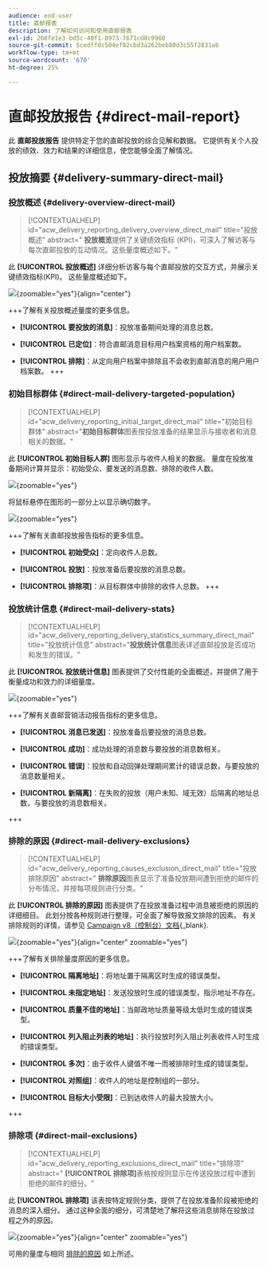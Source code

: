 ```yaml
---
audience: end-user
title: 直邮报表
description: 了解如何访问和使用直邮报表
exl-id: 268fe1e3-bd5c-40f1-8973-7671cd8c9960
source-git-commit: 5cedffdc504ef82cbd3a262beb80d3c55f2831ab
workflow-type: tm+mt
source-wordcount: '670'
ht-degree: 25%

---
```


# 直邮投放报告 {#direct-mail-report}

此 **直邮投放报告** 提供特定于您的直邮投放的综合见解和数据。 它提供有关个人投放的绩效、效力和结果的详细信息，使您能够全面了解情况。

## 投放摘要 {#delivery-summary-direct-mail}

### 投放概述 {#delivery-overview-direct-mail}

>[!CONTEXTUALHELP]
>id="acw_delivery_reporting_delivery_overview_direct_mail"
>title="投放概述"
>abstract=" **投放概览**&#x200B;提供了关键绩效指标 (KPI)，可深入了解访客与每次直邮投放的互动情况。这些量度概述如下。"

此 **[!UICONTROL 投放概述]** 详细分析访客与每个直邮投放的交互方式，并展示关键绩效指标(KPI)。  这些量度概述如下。

![](assets/direct-overview.png){zoomable=&quot;yes&quot;}{align="center"}

+++了解有关投放概述量度的更多信息。

* **[!UICONTROL 要投放的消息]**：投放准备期间处理的消息总数。

* **[!UICONTROL 已定位]**：符合直邮消息目标用户档案资格的用户档案数。

* **[!UICONTROL 排除]**：从定向用户档案中排除且不会收到直邮消息的用户用户档案数。
+++

### 初始目标群体 {#direct-mail-delivery-targeted-population}

>[!CONTEXTUALHELP]
>id="acw_delivery_reporting_initial_target_direct_mail"
>title="初始目标群体"
>abstract="**初始目标群体**&#x200B;图表按投放准备的结果显示与接收者和消息相关的数据。"

此 **[!UICONTROL 初始目标人群]** 图形显示与收件人相关的数据。 量度在投放准备期间计算并显示：初始受众、要发送的消息数、排除的收件人数。

![](assets/direct-mail-delivery-targeted-population.png){zoomable=&quot;yes&quot;}

将鼠标悬停在图形的一部分上以显示确切数字。

![](assets/direct-mail-delivery-targeted-population_2.png){zoomable=&quot;yes&quot;}

+++了解有关直邮投放报告指标的更多信息。

* **[!UICONTROL 初始受众]**：定向收件人总数。

* **[!UICONTROL 投放]**：投放准备后要投放的消息总数。

* **[!UICONTROL 排除项]**：从目标群体中排除的收件人总数。
+++

### 投放统计信息 {#direct-mail-delivery-stats}

>[!CONTEXTUALHELP]
>id="acw_delivery_reporting_delivery_statistics_summary_direct_mail"
>title="投放统计信息"
>abstract="**投放统计信息**&#x200B;图表详述直邮投放是否成功和发生的错误。"

此 **[!UICONTROL 投放统计信息]** 图表提供了交付性能的全面概述，并提供了用于衡量成功和效力的详细量度。

![](assets/direct-mail-delivery-stats.png){zoomable=&quot;yes&quot;}

+++了解有关直邮营销活动报告指标的更多信息。

* **[!UICONTROL 消息已发送]**：投放准备后要投放的消息总数。

* **[!UICONTROL 成功]**：成功处理的消息数与要投放的消息数相关。

* **[!UICONTROL 错误]**：投放和自动回弹处理期间累计的错误总数，与要投放的消息数量相关。

* **[!UICONTROL 新隔离]**：在失败的投放（用户未知、域无效）后隔离的地址总数，与要投放的消息数相关。

+++

### 排除的原因 {#direct-mail-delivery-exclusions}

>[!CONTEXTUALHELP]
>id="acw_delivery_reporting_causes_exclusion_direct_mail"
>title="投放排除原因"
>abstract=" **排除原因**&#x200B;图表显示了准备投放期间遭到拒绝的邮件的分布情况，并按每项规则进行分类。"

此 **[!UICONTROL 排除的原因]** 图表提供了在投放准备过程中消息被拒绝的原因的详细细目。 此划分按各种规则进行整理，可全面了解导致报文排除的因素。 有关排除规则的详情，请参见 [Campaign v8（控制台）文档](https://experienceleague.adobe.com/docs/campaign/campaign-v8/send/failures/delivery-failures.html#email-error-types){_blank}.

![](assets/direct-mail-delivery-exclusions.png){zoomable=&quot;yes&quot;}{align="center" zoomable="yes"}

+++了解有关排除量度原因的更多信息。

* **[!UICONTROL 隔离地址]**：将地址置于隔离区时生成的错误类型。

* **[!UICONTROL 未指定地址]**：发送投放时生成的错误类型，指示地址不存在。

* **[!UICONTROL 质量不佳的地址]**：当邮政地址质量等级太低时生成的错误类型。

* **[!UICONTROL 列入阻止列表的地址]**：执行投放时列入阻止列表收件人时生成的错误类型。

* **[!UICONTROL 多次]**：由于收件人键值不唯一而被排除时生成的错误类型。

* **[!UICONTROL 对照组]**：收件人的地址是控制组的一部分。

* **[!UICONTROL 目标大小受限]**：已到达收件人的最大投放大小。

+++

### 排除项 {#direct-mail-exclusions}

>[!CONTEXTUALHELP]
>id="acw_delivery_reporting_exclusions_direct_mail"
>title="排除项"
>abstract=" **[!UICONTROL 排除项]**&#x200B;表格按规则显示在传送投放过程中遭到拒绝的邮件的细分。"

此 **[!UICONTROL 排除项]** 该表按特定规则分类，提供了在投放准备阶段被拒绝的消息的深入细分。 通过这种全面的细分，可清楚地了解将这些消息排除在投放过程之外的原因。

![](assets/direct-mail-exclusions.png){zoomable=&quot;yes&quot;}{align="center" zoomable="yes"}

可用的量度与相同 [排除的原因](#direct-mail-delivery-exclusions) 如上所述。
